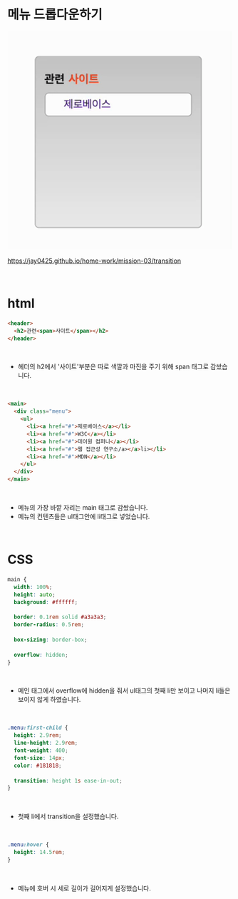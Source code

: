 # 메뉴 드롭다운하기

<p align="center"><img src="./3%EC%B0%A8%EA%B3%BC%EC%A0%9C.gif"></p>

https://jay0425.github.io/home-work/mission-03/transition

<br>

# html

```html
<header>
  <h2>관련<span>사이트</span></h2>
</header>
```

<br/>

- 헤더의 h2에서 '사이트'부분은 따로 색깔과 마진을 주기 위해 span 태그로 감쌌습니다.

<br/>

```html
<main>
  <div class="menu">
    <ul>
      <li><a href="#">제로베이스</a></li>
      <li><a href="#">W3C</a></li>
      <li><a href="#">데이원 컴퍼니</a></li>
      <li><a href="#">웹 접근성 연구소/a></a>li></li>
      <li><a href="#">MDN</a></li>
    </ul>
  </div>
</main>
```

<br/>

- 메뉴의 가장 바깥 자리는 main 태그로 감쌌습니다.
- 메뉴의 컨텐츠들은 ul태그안에 li태그로 넣었습니다.

<br/>

# CSS

```css
main {
  width: 100%;
  height: auto;
  background: #ffffff;

  border: 0.1rem solid #a3a3a3;
  border-radius: 0.5rem;

  box-sizing: border-box;

  overflow: hidden;
}
```

<br>

- 메인 태그에서 overflow에 hidden을 줘서 ul태그의 첫째 li만 보이고 나머지 li들은 보이지 않게 하였습니다.

<br>

```css
.menu:first-child {
  height: 2.9rem;
  line-height: 2.9rem;
  font-weight: 400;
  font-size: 14px;
  color: #181818;

  transition: height 1s ease-in-out;
}
```

<br>

- 첫째 li에서 transition을 설정했습니다.

<br>

```css
.menu:hover {
  height: 14.5rem;
}
```

<br>

- 메뉴에 호버 시 세로 길이가 길어지게 설정했습니다.

